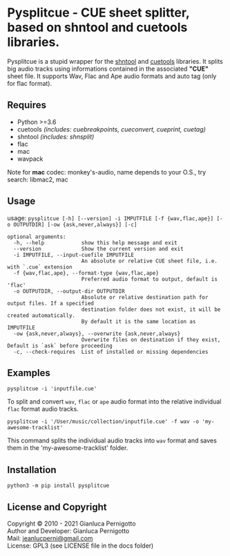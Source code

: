# Pysplitcue - CUE sheet splitter, based on shntool and cuetools libraries.

Pysplitcue is a stupid wrapper for the [shntool](http://freshmeat.sourceforge.net/projects/shntool) 
and [cuetools](https://github.com/svend/cuetools) libraries.
It splits big audio tracks using informations contained in the associated
**"CUE"** sheet file. It supports Wav, Flac and Ape audio formats and auto tag (only
for flac format).

## Requires

- Python >=3.6
- cuetools *(includes: cuebreakpoints, cueconvert, cueprint, cuetag)*
- shntool *(includes: shnsplit)*
- flac
- mac
- wavpack

Note for **mac** codec: monkey's-audio, name depends to your O.S., try search: libmac2, mac


## Usage
usage: `pysplitcue [-h] [--version] -i IMPUTFILE [-f {wav,flac,ape}] [-o OUTPUTDIR] [-ow {ask,never,always}] [-c]`   

```
optional arguments:
  -h, --help            show this help message and exit
  --version             Show the current version and exit
  -i IMPUTFILE, --input-cuefile IMPUTFILE
                        An absolute or relative CUE sheet file, i.e. with `.cue` extension
  -f {wav,flac,ape}, --format-type {wav,flac,ape}
                        Preferred audio format to output, default is 'flac'
  -o OUTPUTDIR, --output-dir OUTPUTDIR
                        Absolute or relative destination path for output files. If a specified 
                        destination folder does not exist, it will be created automatically. 
                        By default it is the same location as IMPUTFILE
  -ow {ask,never,always}, --overwrite {ask,never,always}
                        Overwrite files on destination if they exist, Default is `ask` before proceeding
  -c, --check-requires  List of installed or missing dependencies

```  

## Examples

`pysplitcue -i 'inputfile.cue'`   

To split and convert `wav`, `flac` or `ape` audio format into the relative individual 
`flac` format audio tracks.    

`pysplitcue -i '/User/music/collection/inputfile.cue' -f wav -o 'my-awesome-tracklist'`   

This command splits the individual audio tracks into `wav` format 
and saves them in the 'my-awesome-tracklist' folder.   


## Installation

`python3 -m pip install pysplitcue`

## License and Copyright

Copyright © 2010 - 2021 Gianluca Pernigotto   
Author and Developer: Gianluca Pernigotto   
Mail: <jeanlucperni@gmail.com>   
License: GPL3 (see LICENSE file in the docs folder)


